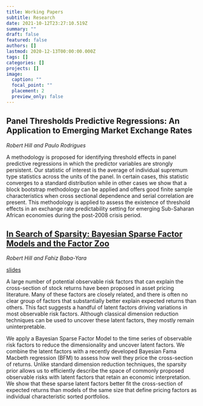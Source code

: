 ```yaml
---
title: Working Papers
subtitle: Research
date: 2021-10-12T23:27:10.519Z
summary: ""
draft: false
featured: false
authors: []
lastmod: 2020-12-13T00:00:00.000Z
tags: []
categories: []
projects: []
image:
  caption: ""
  focal_point: ""
  placement: 2
  preview_only: false
---
```

## Panel Thresholds Predictive Regressions: An Application to Emerging Market Exchange Rates

*Robert Hill and Paulo Rodrigues*

A methodology is proposed for identifying threshold effects in panel predictive regressions in which the predictor variables are strongly persistent. Our statistic of interest is the average of individual supremum type statistics across the units of the panel. In certain cases, this statistic converges to a standard distribution while in other cases we show that a block bootstrap methodology can be applied and offers good finite sample characteristics when cross sectional dependence and serial correlation are present. This methodology is applied to assess the existence of threshold effects in an exchange rate predictability setting for emerging Sub-Saharan African economies during the post-2008 crisis period. 



## [In Search of Sparsity: Bayesian Sparse Factor Models and the Factor Zoo ](https://drive.google.com/file/d/1XezkJOmR53jfEYTiaT_Rv2SvRYX8pcp4/view?usp=sharing)
*Robert Hill and Fahiz Baba-Yara*

[slides](http://robertanthonyhill.com)

A large number of potential observable risk factors that can explain the cross-section of stock returns have been proposed in asset pricing literature. Many of these factors are closely related, and there is often no clear group of factors that substantially better explain expected returns than others. This fact suggests a handful of latent factors driving variations in most observable risk factors. Although classical dimension reduction techniques can be used to uncover these latent factors, they mostly remain uninterpretable. 

We apply a Bayesian Sparse Factor Model to the time series of observable risk factors to reduce the dimensionality and uncover latent factors. We combine the latent factors with a recently developed Bayesian Fama Macbeth regression (BFM) to assess how well they price the cross-section of returns. Unlike standard dimension reduction techniques, the sparsity prior allows us to efficiently describe the space of commonly proposed observable risks with latent factors that retain an economic interpretation. We show that these sparse latent factors better fit the cross-section of expected returns than models of the same size that define pricing factors as individual characteristic sorted portfolios.
